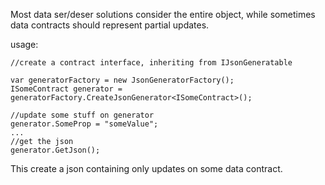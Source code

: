 Most data ser/deser solutions consider the entire object, while sometimes data contracts should represent partial updates.

usage:
```
//create a contract interface, inheriting from IJsonGeneratable

var generatorFactory = new JsonGeneratorFactory();
ISomeContract generator = generatorFactory.CreateJsonGenerator<ISomeContract>();

//update some stuff on generator
generator.SomeProp = "someValue";
...
//get the json 
generator.GetJson();

```

This create a json containing only updates on some data contract.
